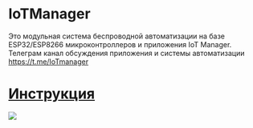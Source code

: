 # IoTManager
Это модульная система беспроводной автоматизации на базе ESP32/ESP8266 микроконтроллеров и приложения IoT Manager.   
Телеграм канал обсуждения приложения и системы автоматизации  https://t.me/IoTmanager
# [Инструкция](https://github.com/IoTManagerProject/IoTManager/wiki)

![](https://github.com/IoTManagerProject/IoTManager/blob/beta/doc/pictures/007%20iot%20manager.jpg)
